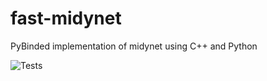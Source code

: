 # fast-midynet
PyBinded implementation of midynet using C++ and Python

![Tests](https://github.com/charlesmurphy1/fast-midynet.git/actions/workflows/tests.yml/badge.svg)
